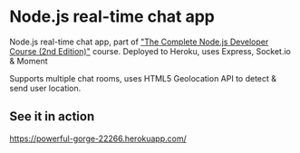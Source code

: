 # Node.js real-time chat app
Node.js real-time chat app, part of ["The Complete Node.js Developer Course (2nd Edition)"](https://www.udemy.com/the-complete-nodejs-developer-course-2/learn/v4/overview) course. Deployed to Heroku, uses Express, Socket.io &amp; Moment

Supports multiple chat rooms, uses HTML5 Geolocation API to detect & send user location.

## See it in action
https://powerful-gorge-22266.herokuapp.com/
